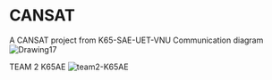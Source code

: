 # CANSAT
A CANSAT project from K65-SAE-UET-VNU
Communication diagram
![Drawing17](https://github.com/user-attachments/assets/d0b2dcb8-43bd-45a7-a6ea-600ace9c9741)



TEAM 2 K65AE
![team2-K65AE](https://github.com/user-attachments/assets/b594b80a-0322-4c74-83c0-37389d257e4b)
